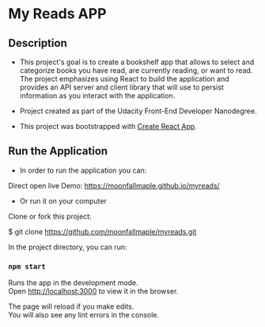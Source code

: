 # My Reads APP

## Description
- This project's goal is to create a bookshelf app that allows to select and categorize books you have read, are currently reading, or want to read. The project emphasizes using React to build the application and provides an API server and client library that will use to persist information as you interact with the application.

- Project created as part of the Udacity Front-End Developer Nanodegree.

- This project was bootstrapped with [Create React App](https://github.com/facebook/create-react-app).

## Run the Application
- In order to run the application you can:

Direct open live Demo: https://moonfallmaple.github.io/myreads/

- Or run it on your computer

Clone or fork this project:

$ git clone https://github.com/moonfallmaple/myreads.git

In the project directory, you can run:

### `npm start`

Runs the app in the development mode.<br>
Open [http://localhost:3000](http://localhost:3000) to view it in the browser.

The page will reload if you make edits.<br>
You will also see any lint errors in the console.


